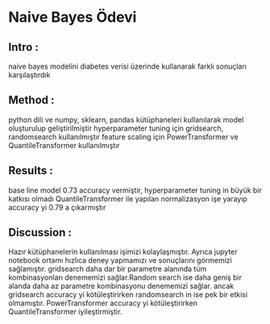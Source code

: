 # Naive Bayes Ödevi
## Intro :
naive bayes modelini diabetes verisi üzerinde kullanarak farklı sonuçları karşılaştırdık

## Method :
python dili ve numpy, sklearn, pandas kütüphaneleri kullanılarak model oluşturulup geliştirilmiştir
hyperparameter tuning için gridsearch, randomsearch kullanılmıştır
feature scaling için PowerTransformer ve QuantileTransformer kullanılmıştır

## Results :
base line model 0.73 accuracy vermiştir, hyperparameter tuning in büyük bir katkısı olmadı
QuantileTransformer ile yapılan normalizasyon işe yarayıp accuracy yi 0.79 a çıkarmıştır

## Discussion :
Hazır kütüphanelerin kullanılması işimizi kolaylaşmıştır. Ayrıca jupyter notebook ortamı hızlıca deney yapmamızı ve sonuçlarını görmemizi sağlamıştır. gridsearch daha dar bir parametre alanında tüm kombinasyonları denememizi sağlar.Random search ise daha geniş bir alanda daha az parametre kombinasyonu denememizi sağlar. ancak gridsearch accuracy yi kötüleştirirken randomsearch in ise pek bir etkisi olmamıştır. PowerTransformer accuracy yi kötüleştirirken QuantileTransformer iyileştirmiştir.
